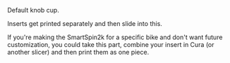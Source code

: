 Default knob cup. 

Inserts get printed separately and then slide into this. 

If you're making the SmartSpin2k for a specific bike and don't want future customization, you could take this part, combine your insert in Cura (or another slicer) and then print them as one piece.  